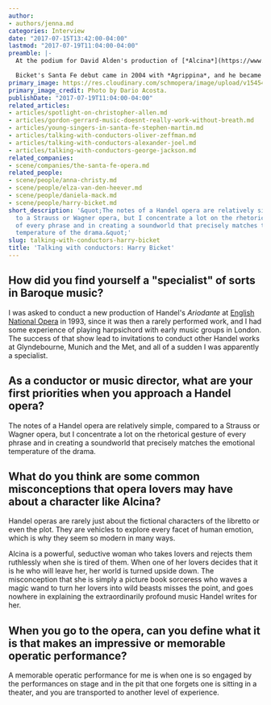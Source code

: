 ```yaml
---
author:
- authors/jenna.md
categories: Interview
date: "2017-07-15T13:42:00-04:00"
lastmod: "2017-07-19T11:04:00-04:00"
preamble: |-
  At the podium for David Alden's production of [*Alcina*](https://www.santafeopera.org/operas-and-ticketing/alcina) at [The Santa Fe Opera](/scene/companies/the-santa-fe-opera/) (**July 29-August 23**) is in-demand conductor of Baroque opera, Harry Bicket. Bicket leads an exciting cast that features [Elza van den Heever](/talking-with-singers-elza-van-den-heever/) in the title role, [Anna Christy](/scene/people/anna-christy/) as Morgana, and [Daniela Mack](/talking-with-singers-daniela-mack/) as Bradamante.

  Bicket's Santa Fe debut came in 2004 with *Agrippina*, and he became Chief Conductor of The Santa Fe Opera in 2013. We spoke with him about the "extraordinarily profound music" that Handel writes for Alcina, and the storytelling among the composer's "relatively simple" scores.
primary_image: https://res.cloudinary.com/schmopera/image/upload/v1545409169/media/webhook-uploads/1500140624557/2017-07-15---Bicket-Acosta.jpg.jpg
primary_image_credit: Photo by Dario Acosta.
publishDate: "2017-07-19T11:04:00-04:00"
related_articles:
- articles/spotlight-on-christopher-allen.md
- articles/gordon-gerrard-music-doesnt-really-work-without-breath.md
- articles/young-singers-in-santa-fe-stephen-martin.md
- articles/talking-with-conductors-oliver-zeffman.md
- articles/talking-with-conductors-alexander-joel.md
- articles/talking-with-conductors-george-jackson.md
related_companies:
- scene/companies/the-santa-fe-opera.md
related_people:
- scene/people/anna-christy.md
- scene/people/elza-van-den-heever.md
- scene/people/daniela-mack.md
- scene/people/harry-bicket.md
short_description: '&quot;The notes of a Handel opera are relatively simple, compared
  to a Strauss or Wagner opera, but I concentrate a lot on the rhetorical gesture
  of every phrase and in creating a soundworld that precisely matches the emotional
  temperature of the drama.&quot;'
slug: talking-with-conductors-harry-bicket
title: 'Talking with conductors: Harry Bicket'
---
```


## How did you find yourself a "specialist" of sorts in Baroque music?
 
I was asked to conduct a new production of Handel's *Ariodante* at [English National Opera](/scene/companies/english-national-opera/) in 1993, since it was then a rarely performed work, and I had some experience of playing harpsichord with early music groups in London. The success of that show lead to invitations to conduct other Handel works at Glyndebourne, Munich and the Met, and all of a sudden I was apparently a specialist.
 
## As a conductor or music director, what are your first priorities when you approach a Handel opera?
 
The notes of a Handel opera are relatively simple, compared to a Strauss or Wagner opera, but I concentrate a lot on the rhetorical gesture of every phrase and in creating a soundworld that precisely matches the emotional temperature of the drama.
 
## What do you think are some common misconceptions that opera lovers may have about a character like Alcina?

Handel operas are rarely just about the fictional characters of the libretto or even the plot. They are vehicles to explore every facet of human emotion, which is why they seem so modern in many ways. 

Alcina is a powerful, seductive woman who takes lovers and rejects them ruthlessly when she is tired of them. When one of her lovers decides that it is he who will leave her, her world is turned upside down. The misconception that she is simply a picture book sorceress who waves a magic wand to turn her lovers into wild beasts misses the point, and goes nowhere in explaining the extraordinarily profound music Handel writes for her.
 
## When you go to the opera, can you define what it is that makes an impressive or memorable operatic performance?

A memorable operatic performance for me is when one is so engaged by the performances on stage and in the pit that one forgets one is sitting in a theater, and you are transported to another level of experience.
